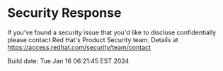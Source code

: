 # Security Response

If you've found a security issue that you'd like to disclose confidentially please contact Red Hat's Product Security team.
Details at https://access.redhat.com/security/team/contact

Build date: Tue Jan 16 06:21:45 EST 2024
